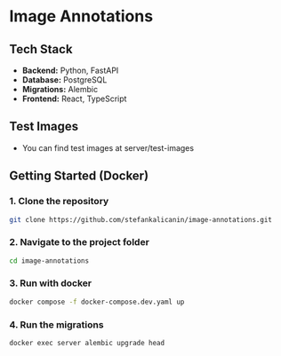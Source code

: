 # Image Annotations

## Tech Stack

- **Backend:** Python, FastAPI  
- **Database:** PostgreSQL  
- **Migrations:** Alembic  
- **Frontend:** React, TypeScript  

## Test Images

- You can find test images at server/test-images

##  Getting Started (Docker)

### 1. Clone the repository
```bash
git clone https://github.com/stefankalicanin/image-annotations.git
```

### 2. Navigate to the project folder
```bash
cd image-annotations
```

### 3. Run with docker
```bash
docker compose -f docker-compose.dev.yaml up
```

### 4. Run the migrations
```bash
docker exec server alembic upgrade head
```



